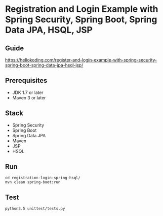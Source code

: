 # Registration and Login Example with Spring Security, Spring Boot, Spring Data JPA, HSQL, JSP

## Guide
https://hellokoding.com/register-and-login-example-with-spring-security-spring-boot-spring-data-jpa-hsql-jsp/

## Prerequisites
- JDK 1.7 or later
- Maven 3 or later

## Stack
- Spring Security
- Spring Boot
- Spring Data JPA
- Maven
- JSP
- HSQL

## Run
```
cd registration-login-spring-hsql/
mvn clean spring-boot:run
```

## Test
```python3.5 unittest/tests.py```

